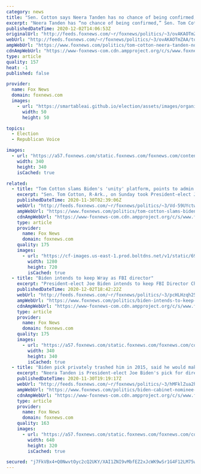 ```yaml
---
category: news
title: "Sen. Cotton says Neera Tanden has no chance of being confirmed, tells Biden 'go back to the drawing board'"
excerpt: "Neera Tanden has “no chance of being confirmed,” Sen. Tom Cotton said on Wednesday."
publishedDateTime: 2020-12-02T14:06:53Z
originalUrl: "http://feeds.foxnews.com/~r/foxnews/politics/~3/ovAKAOTmZAA/tom-cotton-neera-tanden-no-chance-senate-confirmation"
webUrl: "http://feeds.foxnews.com/~r/foxnews/politics/~3/ovAKAOTmZAA/tom-cotton-neera-tanden-no-chance-senate-confirmation"
ampWebUrl: "https://www.foxnews.com/politics/tom-cotton-neera-tanden-no-chance-senate-confirmation.amp"
cdnAmpWebUrl: "https://www-foxnews-com.cdn.ampproject.org/c/s/www.foxnews.com/politics/tom-cotton-neera-tanden-no-chance-senate-confirmation.amp"
type: article
quality: 157
heat: -1
published: false

provider:
  name: Fox News
  domain: foxnews.com
  images:
    - url: "https://smartableai.github.io/election/assets/images/organizations/foxnews.com-50x50.jpg"
      width: 50
      height: 50

topics:
  - Election
  - Republican Voice

images:
  - url: "https://a57.foxnews.com/static.foxnews.com/foxnews.com/content/uploads/2020/10/340/340/image-5.png?ve=1&tl=1"
    width: 340
    height: 340
    isCached: true

related:
  - title: "Tom Cotton slams Biden's 'unity' platform, points to admin picks"
    excerpt: "Sen. Tom Cotton, R-Ark., on Sunday took President-elect Joe Biden to task over his pledge to unify the country yet still choose controversial people to fill his cabinet."
    publishedDateTime: 2020-11-30T02:39:06Z
    webUrl: "http://feeds.foxnews.com/~r/foxnews/politics/~3/Vd-59UYctwo/tom-cotton-slams-bidens-unity-platform-points-to-admin-picks"
    ampWebUrl: "https://www.foxnews.com/politics/tom-cotton-slams-bidens-unity-platform-points-to-admin-picks.amp"
    cdnAmpWebUrl: "https://www-foxnews-com.cdn.ampproject.org/c/s/www.foxnews.com/politics/tom-cotton-slams-bidens-unity-platform-points-to-admin-picks.amp"
    type: article
    provider:
      name: Fox News
      domain: foxnews.com
    quality: 175
    images:
      - url: "https://cf-images.us-east-1.prod.boltdns.net/v1/static/694940094001/50b8fc2a-904d-4300-b976-88f2492ef7c6/112e6a82-2e8c-40e9-a330-e482ab9b5b3d/1280x720/match/image.jpg"
        width: 1280
        height: 720
        isCached: true
  - title: "Biden intends to keep Wray as FBI director"
    excerpt: "President-elect Joe Biden intends to keep FBI Director Christopher Wray in his post leading the bureau during his administration, Fox News has confirmed."
    publishedDateTime: 2020-12-02T18:42:22Z
    webUrl: "http://feeds.foxnews.com/~r/foxnews/politics/~3/pcHLHzqh25A/biden-intends-to-keep-fbi-director-wray"
    ampWebUrl: "https://www.foxnews.com/politics/biden-intends-to-keep-fbi-director-wray.amp"
    cdnAmpWebUrl: "https://www-foxnews-com.cdn.ampproject.org/c/s/www.foxnews.com/politics/biden-intends-to-keep-fbi-director-wray.amp"
    type: article
    provider:
      name: Fox News
      domain: foxnews.com
    quality: 175
    images:
      - url: "https://a57.foxnews.com/static.foxnews.com/foxnews.com/content/uploads/2020/10/340/340/brooke-singman-headshot.jpg?ve=1&tl=1"
        width: 340
        height: 340
        isCached: true
  - title: "Biden pick privately trashed him in 2015, said he would make Clinton look better by comparison"
    excerpt: "Neera Tanden is President-elect Joe Biden's pick for director of the Office of Management and Budget, but a leaked email from 2015 indicates that Tanden may not have always believed Biden was the best Democratic presidential candidate for the job."
    publishedDateTime: 2020-11-30T19:19:17Z
    webUrl: "http://feeds.foxnews.com/~r/foxnews/politics/~3/hMFklZua2hU/biden-cabinet-nominee-tanden-privately-trashed-biden-2015-email"
    ampWebUrl: "https://www.foxnews.com/politics/biden-cabinet-nominee-tanden-privately-trashed-biden-2015-email.amp"
    cdnAmpWebUrl: "https://www-foxnews-com.cdn.ampproject.org/c/s/www.foxnews.com/politics/biden-cabinet-nominee-tanden-privately-trashed-biden-2015-email.amp"
    type: article
    provider:
      name: Fox News
      domain: foxnews.com
    quality: 163
    images:
      - url: "https://a57.foxnews.com/static.foxnews.com/foxnews.com/content/uploads/2020/11/640/320/AP20335233191090-e1606762419788.jpg?ve=1&tl=1"
        width: 640
        height: 320
        isCached: true

secured: "j7FkVBx4+Q0NwvtOyc2cQ2UKY/XAI1ZNI9vMbfEZ2xJcWK9wSr1G4F12LM75wv2SWniqf2ityymT5A7GmkvZWrMd3RU50vWch1pqW9qbG07yCJ9pUPRmeEEmwM/vc4bkbADfmcxMfW2g79Azj6AzQ9Ly+pdb/bI0PNLih5FWgQ1/rJLlDW4GlBkqbuurjEc7Z2byB7npVru7m9NZXjETM4LfBj1eWt66iUXBU7xYR3+tu9hF9Dn3MHoChy1KsXoKHDviSepk4mnspdGoRqp+t59XpT17Ngiwp5eMFsKhHg0C2aHGxVpyLIW0YhjDttPGBgkV3DvGVQLJ0veUqs33bff8bLILAZaa3+x9eM5gXaM=;IBjhgzjpU9LQy5qx8CnRwA=="
---
```


